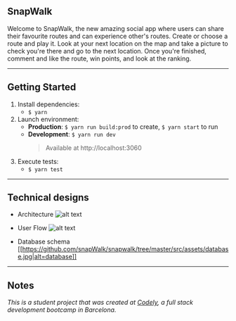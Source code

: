 
## <a>**SnapWalk**</a>

Welcome to SnapWalk, the new amazing social app where users can share their favourite routes and can experience other's routes. Create or choose a route and play it. Look at your next location on the map and take a picture to check you're there and go to the next location. Once you're finished, comment and like the route, win points, and look at the ranking.

---

## <a>Getting Started</a>

1. Install dependencies: 
   - `$ yarn`
2. Launch environment:
   - **Production**: `$ yarn run build:prod` to create, `$ yarn start` to run
   - **Development**: `$ yarn run dev`
     > Available at http://localhost:3060
3. Execute tests:
   - `$ yarn test`

---

## <a>Technical designs</a>

- Architecture
![alt text](/src/assets/architecture.jpg)

- User Flow
![alt text](https://github.com/snapWalk/snapwalk/raw/assets/user_flow.jpg)

- Database schema
[[https://github.com/snapWalk/snapwalk/tree/master/src/assets/database.jpg|alt=database]]

---

## <a>Notes</a>
_This is a student project that was created at [Codely](http://codely.tech), a full stack development bootcamp in Barcelona._

